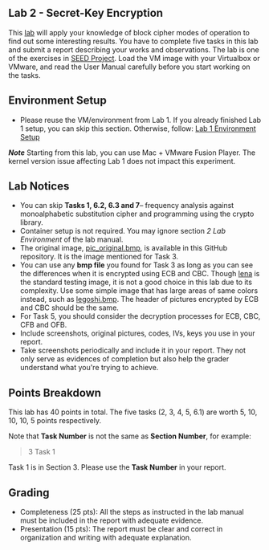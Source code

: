 
## Lab 2 - Secret-Key Encryption
This [lab](https://seedsecuritylabs.org/Labs_20.04/Files/Crypto_Encryption/Crypto_Encryption.pdf) will apply your knowledge of block cipher modes of operation to find out some interesting results. You have to complete five tasks in this lab and submit a report describing your works and observations. The lab is one of the exercises in [SEED Project](https://seedsecuritylabs.org/Labs_20.04/Crypto/). Load the VM image with your Virtualbox or VMware, and read the User Manual carefully before you start working on the tasks.

## Environment Setup

- Please reuse the VM/environment from Lab 1. If you already finished Lab 1 setup, you can skip this section. Otherwise, follow: [Lab 1 Environment Setup](https://github.com/xyliatgithub/IntroCrypto-2025/blob/main/Lab%201/readme.md)

***Note*** Starting from this lab, you can use Mac + VMware Fusion Player. The kernel version issue affecting Lab 1 does not impact this experiment.


## Lab Notices
* You can skip **Tasks 1, 6.2, 6.3 and 7**– frequency analysis against monoalphabetic substitution cipher and programming using the crypto library.
* Container setup is not required. You may ignore section *2 Lab Environment* of the lab manual.
* The original image, [pic_original.bmp](https://raw.githubusercontent.com/xyliatgithub/IntroCrypto2024/main/Lab%202/pic_original.bmp), is available in this GitHub repository. It is the image mentioned for Task 3.
* You can use any **bmp file** you found for Task 3 as long as you can see the differences when it is encrypted using ECB and CBC. Though [lena](https://github.com/Yu-Tsern/EN.650.658/blob/master/lab/lena_color.gif) is the standard testing image, it is not a good choice in this lab due to its complexity. Use some simple image that has large areas of same colors instead, such as [legoshi.bmp](https://raw.githubusercontent.com/xyliatgithub/IntroCrypto2024/main/Lab%202/legoshi.bmp). The header of pictures encrypted by ECB and CBC should be the same.
* For Task 5, you should consider the decryption processes for ECB, CBC, CFB and OFB.
* Include screenshots, original pictures, codes, IVs, keys you use in your report.
* Take screenshots periodically and include it in your report. They not only serve as evidences of completion but also help the grader understand what you're trying to achieve.

## Points Breakdown
This lab has 40 points in total. The five tasks (2, 3, 4, 5, 6.1) are worth 5, 10, 10, 10, 5 points respectively.

Note that **Task Number** is not the same as **Section Number**, for example: 
> 3 Task 1

Task 1 is in Section 3. Please use the **Task Number** in your report.

## Grading
* Completeness (25 pts): All the steps as instructed in the lab manual must be included in the report with adequate evidence.
* Presentation (15 pts): The report must be clear and correct in organization and writing with adequate explanation.
